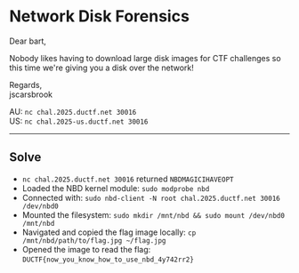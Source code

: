 Network Disk Forensics
======================

Dear bart,

Nobody likes having to download large disk images for CTF challenges so this time we're giving you a disk over the network!

Regards,  
jscarsbrook

AU: `nc chal.2025.ductf.net 30016`  
US: `nc chal.2025-us.ductf.net 30016`  

----
## Solve
- `nc chal.2025.ductf.net 30016` returned `NBDMAGICIHAVEOPT`
- Loaded the NBD kernel module: `sudo modprobe nbd`
- Connected with: `sudo nbd-client -N root chal.2025.ductf.net 30016 /dev/nbd0`
- Mounted the filesystem: `sudo mkdir /mnt/nbd && sudo mount /dev/nbd0 /mnt/nbd`
- Navigated and copied the flag image locally: `cp /mnt/nbd/path/to/flag.jpg ~/flag.jpg`
- Opened the image to read the flag: `DUCTF{now_you_know_how_to_use_nbd_4y742rr2}`

